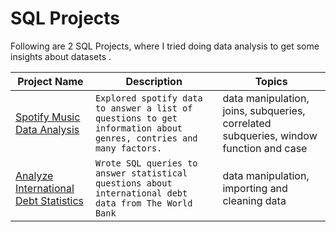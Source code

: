 # SQL Projects  
  
Following are 2 SQL Projects, where I tried doing data analysis to get some insights about datasets .  

**Project Name**  | **Description**   |  **Topics**
------------- | ------------- | ------------------
[Spotify Music Data Analysis]()  | `Explored spotify data to answer a list of questions to get information about genres, contries and many factors.` | data manipulation, joins, subqueries, correlated subqueries, window function and case
[Analyze International Debt Statistics]()  | `Wrote SQL queries to answer statistical questions about international debt data from The World Bank`  | data manipulation, importing and cleaning data  
  
